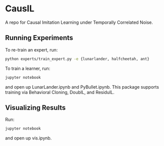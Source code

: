 # CausIL
A repo for Causal Imitation Learning under Temporally Correlated Noise.

## Running Experiments
To re-train an expert, run:
```bash
python experts/train_expert.py -e {lunarlander, halfcheetah, ant}
```
To train a learner, run:
```bash
jupyter notebook
```
and open up LunarLander.ipynb and PyBullet.ipynb. This package supports training via Behavioral Cloning, DoubIL, and ResiduIL.

## Visualizing Results
Run:
```bash
jupyter notebook
```
and open up vis.ipynb.
